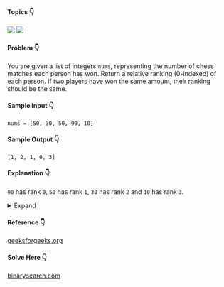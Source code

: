 #### Topics :point_down:
![](https://img.shields.io/badge/-array-wheat) ![](https://img.shields.io/badge/-hash--map-wheat)

#### Problem :point_down:
You are given a list of integers `nums`, representing the number of chess matches each person has won. Return a relative ranking (0-indexed) of each person. If two players have won the same amount, their ranking should be the same.

#### Sample Input :point_down:
```
nums = [50, 30, 50, 90, 10]
```  
#### Sample Output :point_down:
```
[1, 2, 1, 0, 3]
```
#### Explanation :point_down:

`90` has rank `0`, `50` has rank `1`, `30` has rank `2` and `10` has rank `3`.

<details>
<summary>Expand</summary>

#### Python :point_down:

```python
def solve(nums):
    if not(nums):
        return nums

    temp = [(n, i) for i, n in enumerate(nums)]
    temp.sort(reverse=True, key=lambda x: x[0])

    rank = [0] * len(nums)
    rank[temp[0][1]] = 0
    r = 0

    for i in range(1, len(temp)):
        if (temp[i][0] == temp[i-1][0]):
            rank[temp[i][1]] = r
        else:
            r += 1
            rank[temp[i][1]] = r

    return rank
```

#### Time Complexity :point_down:
```
O(n log n)
```
where `n` is the length of `nums`.

#### Space Complexity :point_down:
```
O(n) 
```
where `n` is the length of `nums`.

#### [@alexwice](https://binarysearch.com/problems/Leaderboard/editorials/320867)'s Solution :point_down:
```python
def solve(nums):
    unique = sorted(set(nums), reverse=True)
    index = {v: i for i, v in enumerate(unique)}
    return [index[v] for v in nums]
```
</details>

#### Reference :point_down:
[geeksforgeeks.org](https://www.geeksforgeeks.org/rank-elements-array/)

#### Solve Here :point_down:
[binarysearch.com](https://binarysearch.com/problems/Leaderboard)
